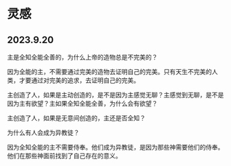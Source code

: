 # 灵感

## 2023.9.20

主是全知全能全善的，为什么上帝的造物总是不完美的？

因为全能的主，不需要通过完美的造物去证明自己的完美。只有天生不完美的人类，才要通过对完美的追求，去证明自己的完美。

主创造了人，如果是主动创造的，是不是因为主感觉无聊？主感觉到无聊，是不是因为主有欲望？主如果全知全能全善，为什么会有欲望？

主创造了人，如果是无意间创造的，主还是否全知？

为什么有人会成为异教徒？

因为全知全能的主不需要侍奉。他们成为异教徒，是因为那些神需要他们的侍奉。他们在那些神面前找到了自己存在的意义。